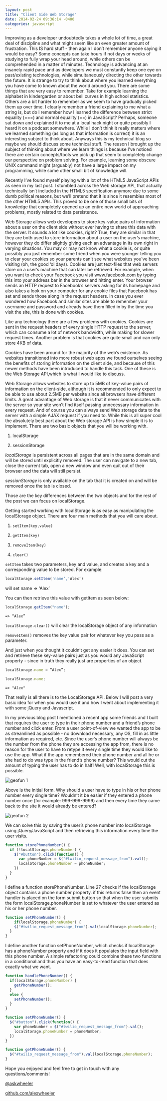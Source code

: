 ```yaml
---
layout: post
title: "Client Side Web Storage"
date: 2014-02-24 09:36:14 -0400
categories: javascript
---
```

Improving as a developer undoubtedly takes a whole lot of time, a great deal of
discipline and what might seem like an even greater amount of frustration.
This IS hard stuff - then again I don’t remember anyone saying it would be
easy?  Some concepts can take hours if not days or weeks of studying to fully
wrap your head around, while others can be comprehended in a matter of minutes.
Technology is advancing at an insanely rapid pace and as developers we must
constantly keep one eye on past/existing technologies, while simultaneously
directing the other towards the future.  It is strange to try to think about
where you learned everything you have come to known about the world around you.
There are some things that are very easy to remember.  Take for example
learning the alphabet in kindergarden or about bell curves in high school
statistics. Others are a bit harder to remember as we seem to have gradually
picked them up over time.  I clearly remember a friend explaining to me what a
string is, but do I remember how I learned the difference between strict
equality (===) and normal equality (==) in JavaScript?  Perhaps, someone sat
down and explained it to me at a local hack night or quite possibly I heard it
on a podcast somewhere.  While I don’t think it really matters where we learned
something (as long as that information is correct) it is an interesting subject
to think about.  Anyways this is my technical blog so maybe we should discuss
some technical stuff.  The reason I brought up the subject of thinking about
where we learn things is because I’ve noticed there are certain concepts/tools
we pick up that seem to completely change our perspective on problem solving.
For example, learning some obscure UNIX command might (arguably) not have a
large impact on my programming, while some other small bit of knowledge will.

Recently I’ve found myself playing with a lot of the HTML5 JavaScript APIs as
seen in my last post.  I stumbled across the Web storage API, that actually
technically isn’t included in the HTML5 specification anymore due to some dumb
political reasons, but we’ll pretend that it is since it resembles most of the
other HTML5 APIs.  This proved to be one of those small bits of knowledge that
completely opened up an entire new world of approaching problems, mostly
related to data persistence.

Web Storage allows web developers to store key-value pairs of information about
a user on the client side without ever having to share this data with the
server.  It sounds a lot like cookies, right?  True, they are similar in that
they are both used to store information about a user on the user’s machine,
however they do differ slightly giving each an advantage in its own right in
varying situations.  You may or may not know what a cookie is, or quite
possibly you just remember some friend when you were younger telling you to
clear your cookies so your parents can’t see what websites you’ve been visiting
(oh, the good ‘ol days).  Cookies are just text-files that web servers store on
a user’s machine that can later be retrieved.  For example, when you want to
check your Facebook you visit www.facebook.com by typing this into your address
bar in the browser and hitting enter.  Your browser sends an HTTP request to
Facebook’s servers asking for its homepage and also takes a look on your
computer for any cookie files that Facebook has set and sends those along in
the request headers.  In case you ever wondered how Facebook and similar sites
are able to remember your username and password and already have them filled in
by the time you visit the site, this is done with cookies.

Like any technology there are a few problems with cookies.  Cookies are sent in
the request headers of every single HTTP request to the server, which can
consume a lot of network bandwidth, while making for slower request times.
Another problem is that cookies are quite small and can only store 4KB of data.

Cookies have been around for the majority of the web’s existence.  As websites
transitioned into more robust web apps we found ourselves seeing the benefits
of storing information on the client side, and because of this newer methods
have been introduced to handle this task.  One of these is the Web Storage
API,which is what I would like to discuss.

Web Storage allows websites to store up to 5MB of key-value pairs of
information on the client-side, although it is recommended to only expect to be
able to use about 2.5MB per website since all browsers have different limits.
A great advantage of Web storage is that it never communicates with the server
so your site won’t find itself passing unnecessary information in every
request.  And of course you can always send Web storage data to the server with
a simple AJAX request if you need to.  While this is all super cool the
absolutely best part about the Web storage API is how simple it is to
implement.  There are two basic objects that you will be working with.

1. localStorage

2. sessionStorage

*localStorage* is persistent across all pages that are in the same domain and
will be stored until explicitly removed.  The user can navigate to a new tab,
close the current tab, open a new window and even quit out of their browser and
the data will still persist.

*sessionStorage* is only available on the tab that it is created on and will be
removed once the tab is closed.

Those are the key differences between the two objects and for the rest of the
post we can focus on localStorage.

Getting started working with localStorage is as easy as manipulating the
localStorage object.  There are four main methods that you will care about.

1. `setItem(key,value)`

2. `getItem(key)`

3. `removeItem(key)`

4. `clear()`

`setItem` takes two parameters, key and value, and creates a key and a
corresponding value to be stored.  For example:

```javascript
localStorage.setItem('name’,'Alex’)
```
will set name => 'Alex’

You can then retrieve this value with getItem as seen below:

```javascript
localStorage.getItem("name");
```
`=> “Alex”`

`localStorage.clear()` will clear the localStorage object of any information

`removeItem()` removes the key value pair for whatever key you pass as a
parameter.

And just when you thought it couldn’t get any easier it does.  You can set and
retrieve these key-value pairs just as you would any JavaScript property -
since in truth they really just are properties of an object.

```javascript
localStorage.name = “Alex”;
```

```javascript
localStorage.name;
```
`=> "Alex"`

That really is all there is to the LocalStorage API.  Below I will post a very
basic idea for when you would use it and how I went about implementing it with
some jQuery and Javascript.

In my previous blog post  I mentioned a recent app some friends and I built
that requires the user to type in their phone number and a friend’s phone
number and click enter.  From a user point-of-view we wanted the app to be as
streamlined as possible  - no download necessary, any OS, fill in as little
information as required, etc.  Since the user’s phone number will always be the
number from the phone they are accessing the app from, there is no reason for
the user to have to retype it every single time they would like to use the app.
What if the app remembered their phone number and all he or she had to do was
type in the friend’s phone number?  This would cut the amount of typing the
user has to do in half!  Well, with localStorage this is possible.

![geofun 1](/assets/client-side-web-storage/geofun-form-1.png)

Above is the initial form.  Why should a user have to type in his or her phone
number every single time?  Wouldn’t it be easier if they entered a phone number
once (for example: 999-999-9999) and then every time they came back to the site
it would already be entered?

![geofun 2](/assets/client-side-web-storage/geofun-form-2.png)

We can solve this by saving the user’s phone number into localStorage using
jQuery/JavaScript and then retrieving this information every time the user
visits.

```javascript
function storePhoneNumber() {
  if (!localStorage.phoneNumber) {
    $("#button").click(function() {
      var phoneNumber = $("#twilio_request_message_from").val();
      localStorage.phoneNumber = phoneNumber;
    })
  }
}
```

I define a function storePhoneNumber.  Line 27 checks if the localStorage
object contains a phone number property.  if this returns false then an event
handler is placed on the form submit button so that when the user submits the
form localStorage.phoneNumber is set to whatever the user entered as his or her
phone number.

```javascript
function setPhoneNumber() {
	if(localStorage.phoneNumber) {
    $("#twilio_request_message_from").val(localStorage.phoneNumber);
  }
}
```

I define another function setPhoneNumber, which checks if localStorage has a
phoneNumber property and if it does it populates the input field with this
phone number.  A simple refactoring could combine these two functions in a
conditional and thus you have an easy-to-read function that does exactly what
we want.

```javascript
function handlePhoneNumber() {
  if(localStorage.phoneNumber) {
    getPhoneNumber();
  }
  else {
    setPhoneNumber();
  }
}

function setPhoneNumber() {
  $("#button").click(function() {
    var phoneNumber = $("#twilio_request_message_from").val();
    localStorage.phoneNumber = phoneNumber;
  })
}

function getPhoneNumber() {
  $("#twilio_request_message_from").val(localStorage.phoneNumber);
}
```

Hope you enjoyed and feel free to get in touch with any questions/comments!

[@askwheeler](https://twitter.com/askwheeler)

[github.com/alexwheeler](https://github.com/alexwheeler)

